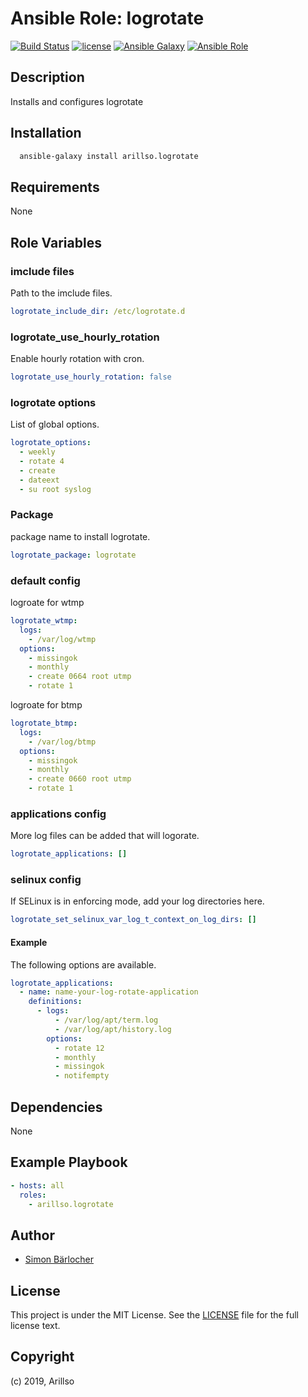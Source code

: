 # Ansible Role: logrotate

[![Build Status](https://img.shields.io/travis/arillso/ansible.logrotate.svg?branch=master&style=popout-square)](https://travis-ci.org/arillso/ansible.logrotate) [![license](https://img.shields.io/github/license/mashape/apistatus.svg?style=popout-square)](https://sbaerlo.ch/licence) [![Ansible Galaxy](https://img.shields.io/badge/ansible--galaxy-logrotate-blue.svg?style=popout-square)](https://galaxy.ansible.com/arillso/logrotate) [![Ansible Role](https://img.shields.io/ansible/role/d/23110.svg?style=popout-square)](https://galaxy.ansible.com/arillso/logrotate)

## Description

Installs and configures logrotate

## Installation

```bash
  ansible-galaxy install arillso.logrotate
```

## Requirements

None

## Role Variables

### imclude files

Path to the imclude files.

```yml
logrotate_include_dir: /etc/logrotate.d
```

### logrotate_use_hourly_rotation

Enable hourly rotation with cron.

```yml
logrotate_use_hourly_rotation: false
```

### logrotate options

List of global options.

```yml
logrotate_options:
  - weekly
  - rotate 4
  - create
  - dateext
  - su root syslog
```

### Package

package name to install logrotate.

```yml
logrotate_package: logrotate
```

### default config

logroate for wtmp

```yml
logrotate_wtmp:
  logs:
    - /var/log/wtmp
  options:
    - missingok
    - monthly
    - create 0664 root utmp
    - rotate 1
```

logroate for btmp

```yml
logrotate_btmp:
  logs:
    - /var/log/btmp
  options:
    - missingok
    - monthly
    - create 0660 root utmp
    - rotate 1
```

### applications config

More log files can be added that will logorate.

```yml
logrotate_applications: []
```

### selinux config 

If SELinux is in enforcing mode, add your log directories here.
```yml
logrotate_set_selinux_var_log_t_context_on_log_dirs: []
```

#### Example

The following options are available.

```yml
logrotate_applications:
  - name: name-your-log-rotate-application
    definitions:
      - logs:
          - /var/log/apt/term.log
          - /var/log/apt/history.log
        options:
          - rotate 12
          - monthly
          - missingok
          - notifempty
```

## Dependencies

None

## Example Playbook

```yml
- hosts: all
  roles:
    - arillso.logrotate
```

## Author

- [Simon Bärlocher](https://sbaerlocher.ch)

## License

This project is under the MIT License. See the [LICENSE](https://sbaerlo.ch/licence) file for the full license text.

## Copyright

(c) 2019, Arillso

